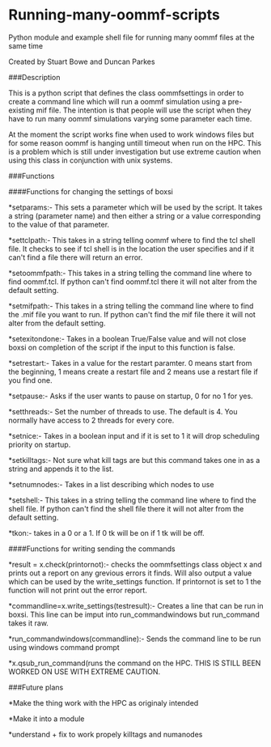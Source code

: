 Running-many-oommf-scripts
==========================

Python module and example shell file for running many oommf files at the same time

Created by Stuart Bowe and Duncan Parkes

###Description

This is a python script that defines the class oommfsettings in order to create a command line which will run a oommf simulation using a pre-existing mif file. The intention is that people will use the script when they have to run many oommf simulations varying some parameter each time.

At the moment the script works fine when used to work windows files but for some reason oommf is hanging untill timeout when run on the HPC. This is a problem which is still under investigation but use extreme caution when using this class in conjunction with unix systems.

###Functions

####Functions for changing the settings of boxsi

*setparams:- This sets a parameter which will be used by the script. It takes a string (parameter name) and then either a string or a value corresponding to the value of that parameter.

*settclpath:- This takes in a string telling oommf where to find the tcl shell file. It checks to see if tcl shell is in the location the user specifies and if it can't find a file there will return an error.

*setoommfpath:- This takes in a string telling the command line where to find oommf.tcl. If python can't find oommf.tcl there it will not alter from the default setting.

*setmifpath:- This takes in a string telling the command line where to find the .mif file you want to run. If python can't find the mif file there it will not alter from the default setting.

*setexitondone:- Takes in a boolean True/False value and will not close boxsi on completion of the script if the input to this function is false.

*setrestart:- Takes in a value for the restart paramter. 0 means start from the beginning, 1 means create a restart file and 2 means use a restart file if you find one.

*setpause:- Asks if the user wants to pause on startup, 0 for no 1 for yes.

*setthreads:- Set the number of threads to use. The default is 4. You normally have access to 2 threads for every core.

*setnice:- Takes in a boolean input and if it is set to 1 it will drop scheduling priority on startup.

*setkilltags:- Not sure what kill tags are but this command takes one in as a string and appends it to the list.

*setnumnodes:- Takes in a list describing which nodes to use

*setshell:- This takes in a string telling the command line where to find the shell file. If python can't find the shell file there it will not alter from the default setting.

*tkon:- takes in a 0 or a 1. If 0 tk will be on if 1 tk will be off.

####Functions for writing sending the commands

*result = x.check(printornot):- checks the oommfsettings class object x and prints out a report on any grevious errors it finds. Will also output a value which can be used by the write_settings function. If printornot is set to 1 the function will not print out the error report.

*commandline=x.write\_settings(testresult):- Creates a line that can be run in boxsi. This line can be imput into run\_commandwindows but run\_command takes it raw.

*run\_commandwindows(commandline):- Sends the command line to be run using windows command prompt

*x.qsub\_run\_command(runs the command on the HPC. THIS IS STILL BEEN WORKED ON USE WITH EXTREME CAUTION.


###Future plans

*Make the thing work with the HPC as originaly intended

*Make it into a module

*understand + fix to work propely killtags and numanodes
